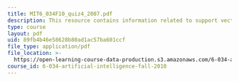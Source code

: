 ```yaml
---
title: MIT6_034F10_quiz4_2007.pdf
description: This resource contains information related to support vector machines.
type: course
layout: pdf
uid: 89fb4b46e58628b80ad1ac57ba601ccf
file_type: application/pdf
file_location: >-
  https://open-learning-course-data-production.s3.amazonaws.com/6-034-artificial-intelligence-fall-2010/89fb4b46e58628b80ad1ac57ba601ccf_MIT6_034F10_quiz4_2007.pdf
course_id: 6-034-artificial-intelligence-fall-2010
---
```

